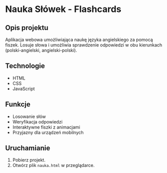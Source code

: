 # Nauka Słówek - Flashcards

## Opis projektu
Aplikacja webowa umożliwiająca naukę języka angielskiego za pomocą fiszek. Losuje słowa i umożliwia sprawdzenie odpowiedzi w obu kierunkach (polski-angielski, angielski-polski).

## Technologie
- HTML
- CSS
- JavaScript

## Funkcje
- Losowanie słów
- Weryfikacja odpowiedzi
- Interaktywne fiszki z animacjami
- Przyjazny dla urządzeń mobilnych

## Uruchamianie
1. Pobierz projekt.
2. Otwórz plik `nauka.html` w przeglądarce.

